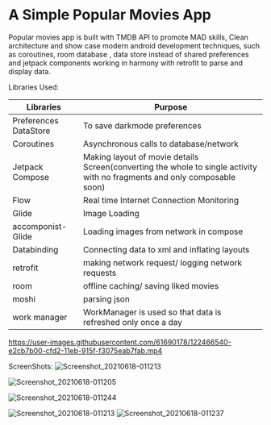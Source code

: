 #  A Simple Popular Movies App
Popular movies app is built with TMDB API to promote MAD skills, Clean architecture and show case modern android development techniques, such as coroutines, room database , data store instead of shared preferences and jetpack components working in harmony with retrofit to parse and display data.

Libraries Used:

Libraries     | Purpose
------------- | -------------
 Preferences DataStore | To save darkmode preferences
Coroutines  | Asynchronous calls to database/network
Jetpack Compose | Making layout of movie details Screen(converting the whole to single activity with no fragments and only composable soon)
Flow | Real time Internet Connection Monitoring
Glide | Image Loading
accomponist-Glide | Loading images from network in compose
Databinding | Connecting data to xml and inflating layouts 
retrofit | making network request/ logging network requests 
room | offline caching/ saving liked movies
moshi | parsing json
work manager | WorkManager is used so that data is refreshed only once a day




https://user-images.githubusercontent.com/61690178/122466540-e2cb7b00-cfd2-11eb-915f-f3075eab7fab.mp4




ScreenShots:
![Screenshot_20210618-011213](https://user-images.githubusercontent.com/61690178/122466341-9ed87600-cfd2-11eb-9357-72d8a8e78472.png)

![Screenshot_20210618-011205](https://user-images.githubusercontent.com/61690178/122466447-c2032580-cfd2-11eb-9ffd-c048f46ffb88.png)

![Screenshot_20210618-011244](https://user-images.githubusercontent.com/61690178/122466481-cfb8ab00-cfd2-11eb-9b7f-0afd9f38c85a.png)

![Screenshot_20210618-011213](https://user-images.githubusercontent.com/61690178/122466506-d6dfb900-cfd2-11eb-9428-845174d667d4.png)
![Screenshot_20210618-011237](https://user-images.githubusercontent.com/61690178/122466515-da734000-cfd2-11eb-80a9-5d0e6aa6c883.png)





